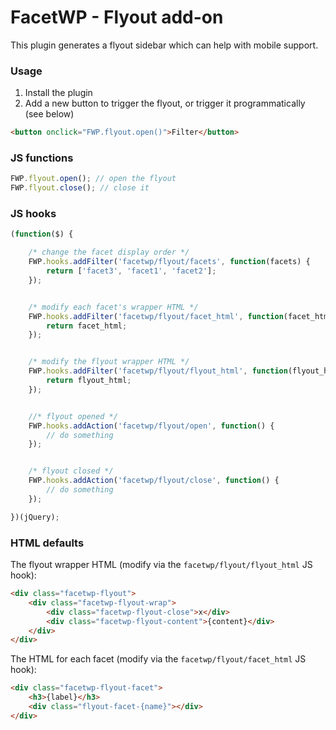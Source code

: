 # FacetWP - Flyout add-on
This plugin generates a flyout sidebar which can help with mobile support.

### Usage
1. Install the plugin
2. Add a new button to trigger the flyout, or trigger it programmatically (see below)

```html
<button onclick="FWP.flyout.open()">Filter</button>
```

### JS functions

```js
FWP.flyout.open(); // open the flyout
FWP.flyout.close(); // close it
```

### JS hooks

```js
(function($) {

    /* change the facet display order */
    FWP.hooks.addFilter('facetwp/flyout/facets', function(facets) {
        return ['facet3', 'facet1', 'facet2'];
    });


    /* modify each facet's wrapper HTML */
    FWP.hooks.addFilter('facetwp/flyout/facet_html', function(facet_html) {
        return facet_html;
    });


    /* modify the flyout wrapper HTML */
    FWP.hooks.addFilter('facetwp/flyout/flyout_html', function(flyout_html) {
        return flyout_html;
    });


    //* flyout opened */
    FWP.hooks.addAction('facetwp/flyout/open', function() {
        // do something
    });


    /* flyout closed */
    FWP.hooks.addAction('facetwp/flyout/close', function() {
        // do something
    });

})(jQuery);
```

### HTML defaults

The flyout wrapper HTML (modify via the `facetwp/flyout/flyout_html` JS hook):

```html
<div class="facetwp-flyout">
    <div class="facetwp-flyout-wrap">
        <div class="facetwp-flyout-close">x</div>
        <div class="facetwp-flyout-content">{content}</div>
    </div>
</div>
```

The HTML for each facet (modify via the `facetwp/flyout/facet_html` JS hook):

```html
<div class="facetwp-flyout-facet">
    <h3>{label}</h3>
    <div class="flyout-facet-{name}"></div>
</div>
```
